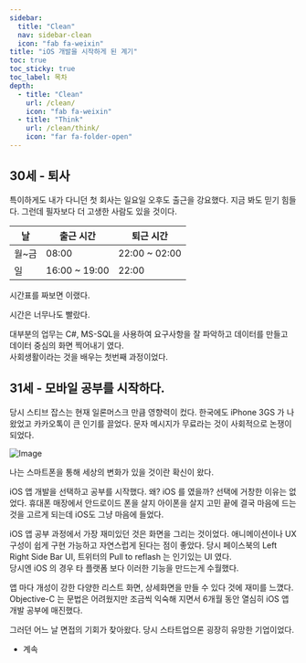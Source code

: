 ```yaml
---
sidebar:
  title: "Clean"
  nav: sidebar-clean
  icon: "fab fa-weixin"
title: "iOS 개발을 시작하게 된 계기"
toc: true
toc_sticky: true
toc_label: 목차
depth: 
  - title: "Clean"
    url: /clean/
    icon: "fab fa-weixin"
  - title: "Think"
    url: /clean/think/
    icon: "far fa-folder-open"
---
```

## 30세 - 퇴사

특이하게도 내가 다니던 첫 회사는 일요일 오후도 출근을 강요했다.
지금 봐도 믿기 힘들다. 그런데 필자보다 더 고생한 사람도 있을 것이다.

| 날 | 출근 시간 | 퇴근 시간 |
| -- | ---- | ---- |
|월~금 | 08:00 | 22:00 ~ 02:00 |
|일 | 16:00 ~ 19:00 | 22:00 |

시간표를 짜보면 이랬다.

시간은 너무나도 빨랐다.  

대부분의 업무는 C#, MS-SQL을 사용하여 요구사항을 잘 파악하고 데이터를 만들고 데이터 중심의 화면 찍어내기 였다.  
사회생활이라는 것을 배우는 첫번째 과정이었다. 

## 31세 - 모바일 공부를 시작하다.
당시 스티브 잡스는 현재 일론머스크 만큼 영향력이 컸다.
한국에도 iPhone 3GS 가 나왔었고 카카오톡이 큰 인기를 끌었다.
문자 메시지가 무료라는 것이 사회적으로 논쟁이 되었다.

![Image](https://developer.apple.com/news/images/og/apple-developer-og.png)

나는 스마트폰을 통해 세상의 변화가 있을 것이란 확신이 왔다.

iOS 앱 개발을 선택하고 공부를 시작했다.
왜? iOS 를 였을까?
선택에 거창한 이유는 없었다. 휴대폰 매장에서 안드로이드 폰을 살지 아이폰을 살지 고민 끝에 
결국 마음에 드는 것을 고르게 되는데 iOS도 그냥 마음에 들었다.

iOS 앱 공부 과정에서 가장 재미있던 것은 화면을 그리는 것이었다.
애니메이션이나 UX 구성이 쉽게 구현 가능하고 자연스럽게 된다는 점이 좋았다.
당시 페이스북의 Left Right Side Bar UI, 트위터의 Pull to reflash 는 인기있는 UI 였다.  
당시엔 iOS 의 경우 타 플랫폼 보다 이러한 기능을 만드는게 수월했다.  

앱 마다 개성이 강한 다양한 리스트 화면, 상세화면을 만들 수 있다 것에 재미를 느꼈다.
Objective-C 는 문법은 어려웠지만 조금씩 익숙해 지면서 6개월 동안 열심히 iOS 앱 개발 공부에 매진했다.

그러던 어느 날 면접의 기회가 찾아왔다. 당시 스타트업으론 굉장히 유망한 기업이었다.

- 계속
